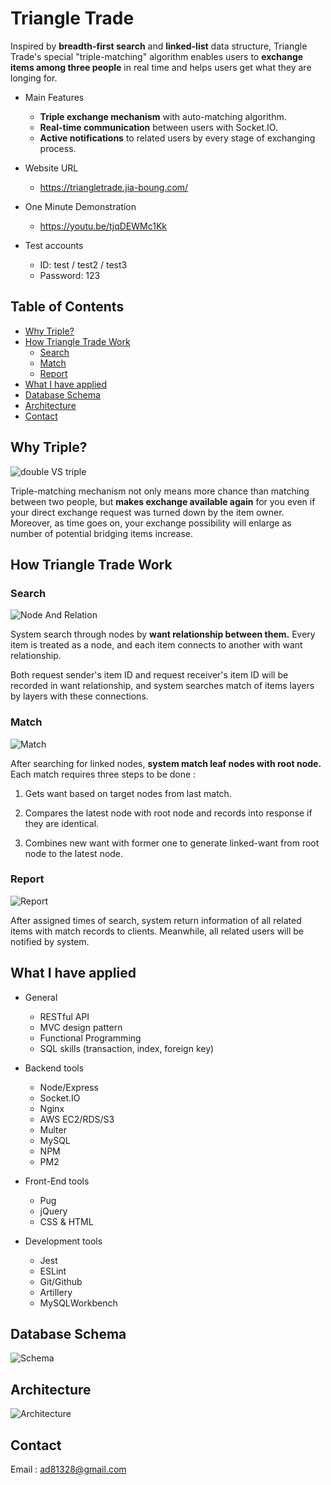 # Triangle Trade

Inspired by **breadth-first search** and **linked-list** data structure, Triangle Trade's special "triple-matching" algorithm enables users to **exchange items among three people** in real time and helps users get what they are longing for.

* Main Features
  * **Triple exchange mechanism** with auto-matching algorithm.
  * **Real-time communication** between users with Socket.IO.
  * **Active notifications** to related users by every stage of exchanging process.

* Website URL
  * https://triangletrade.jia-boung.com/

* One Minute Demonstration
  * https://youtu.be/tjqDEWMc1Kk

* Test accounts
  * ID: test / test2 / test3
  * Password: 123

## Table of Contents

* [Why Triple?](#Why-Triple?)
* [How Triangle Trade Work](#How-Triangle-Trade-Work)
  * [Search](#Search)
  * [Match](#Match)
  * [Report](#Report)
* [What I have applied](#What-I-have-applied)
* [Database Schema](#Database-schema)
* [Architecture](#Architecture)
* [Contact](#Contact)

<!-- * [Manual](#manual)
  * [Browse items](#browse-items)
  * [Add items](#add-items)
  * [View item details](#view-item-details)
  * [Check notifications](#check-notifications)
* [Exchange Operations](#exchange-operations)
  * [Send invitations](#send-invitations)
  * [Match with others](#match-with-others)
  * [Confirm for trade](#confirm-for-trade) -->

## Why Triple?

![double VS triple](./public/images/doubleVStriple.png)

Triple-matching mechanism not only means more chance than matching between two people, but **makes exchange available again** for you even if your direct exchange request was turned down by the item owner. Moreover, as time goes on, your exchange possibility will enlarge as number of potential bridging items increase.

## How Triangle Trade Work

### Search

![Node And Relation](./public/images/mechanismIntroduction.png)

System search through nodes by **want relationship between them.** Every item is treated as a node, and each item connects to another with want relationship.

Both request sender's item ID and request receiver's item ID will be recorded in want relationship, and system searches match of items layers by layers with these connections.

### Match

![Match](./public/images/match.png)

After searching for linked nodes, **system match leaf nodes with root node.** Each match requires three steps to be done :

1. Gets want based on target nodes from last match.

2. Compares the latest node with root node and records into response if they are identical.

3. Combines new want with former one to generate linked-want from root node to the latest node.

### Report

![Report](./public/images/report.png)

After assigned times of search, system return information of all related items with match records to clients. Meanwhile, all related users will be notified by system.

## What I have applied

* General
  * RESTful API
  * MVC design pattern
  * Functional Programming
  * SQL skills (transaction, index, foreign key)

* Backend tools
  * Node/Express
  * Socket.IO
  * Nginx
  * AWS EC2/RDS/S3
  * Multer
  * MySQL
  * NPM
  * PM2

* Front-End tools
  * Pug
  * jQuery
  * CSS & HTML

* Development tools
  * Jest
  * ESLint
  * Git/Github
  * Artillery
  * MySQLWorkbench

## Database Schema

![Schema](./public/images/t3t_schema.png)

## Architecture

![Architecture](./public/images/t3t_architecture.png)

<!-- ## Demonstration -->

<!-- ## Manual

### Browse items

Lastest items will appear in the middle of homepage, users can find items they are instersted in by **clicking classifications** on side bar, or **searching key words** with navigation bar.

### Add items

Users need to add new items before starting exchanging with others in "Add" page.

<img src="./public/images/demo/item-add.gif" alt="index-searchbar"/>

### View item details

Users can link to item's detail page by clicking item box.

<img src="./public/images/demo/item-detail.gif" alt="index-detail"/>

### Check notifications

Users will received notifications once an invitation, match or trade event related to target user was triggered. Users can link to event related pages by clicking notifications.

<img src="./public/images/demo/system-message.gif" alt="system-message"/>

## Exchange Operations

There are three scenarios of an exchange :
> **Invitation** : If no matches were found for a new "want", system will send an exchange invitation to the owner of target-item.  
> **Match** : Once system found an potential exchange among items, it will send match notification to all related matchers.  
> **Trade** : If all related matcher confirmed an exchange, system will generate a trade record and discontinue all items of the trade automatically.

### Send invitations

While in item detail page, users can choose at least one of their own items in side bar to generate an exchange invitation to others. In addition, Users can check their invitation history in "Invitation" page.

<img src="./public/images/demo/invitation.gif" alt="invitation"/>

Receiver of invitation can match with senders by simplely clicking "Accept" button in this page.

<img src="./public/images/demo/reply-invitation.gif" alt="reply-invitation"/>

### Match with others

Once any user send an invitation, system will automatically search for potential matches and notificate all related users if it found any.

Users can check their matches in "match" page and click "Confirm" button once they decided which is their ideal match.

<img src="./public/images/demo/confirm-match.gif" alt="confirm-match"/>

### Confirm for trade

If all related matchers confirmed the match, system will discontinue all items of the match automatically and generate trade record of the match.

Users can check their trade history and discuss details of trade in "Trade" page.

<img src="./public/images/demo/chat.gif" alt="chat"/> -->

## Contact

Email : ad81328@gmail.com
